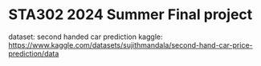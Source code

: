 # STA302 2024 Summer Final project

dataset: second handed car prediction
kaggle: https://www.kaggle.com/datasets/sujithmandala/second-hand-car-price-prediction/data
